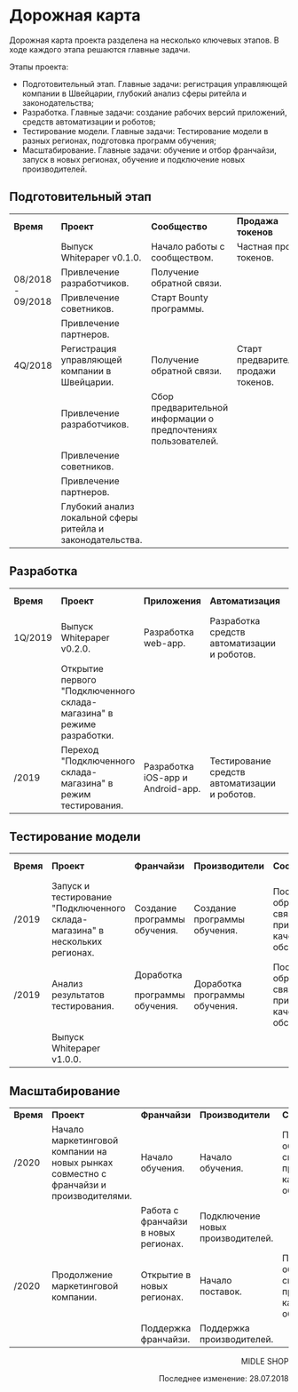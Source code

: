 # Дорожная карта

Дорожная карта проекта разделена на несколько ключевых этапов. В ходе каждого этапа решаются главные задачи.

Этапы проекта:



*   Подготовительный этап. Главные задачи: регистрация управляющей компании в Швейцарии, глубокий анализ сферы ритейла и законодательства;
*   Разработка. Главные задачи: создание рабочих версий приложений, средств автоматизации и роботов;
*   Тестирование модели. Главные задачи: Тестирование модели в разных регионах, подготовка программ обучения;
*   Масштабирование. Главные задачи: обучение и отбор франчайзи, запуск в новых регионах, обучение и подключение новых производителей.


## Подготовительный этап


<table>
  <tr>
   <td><strong>Время</strong>
   </td>
   <td><strong>Проект</strong>
   </td>
   <td><strong>Сообщество</strong>
   </td>
   <td><strong>Продажа токенов</strong>
   </td>
  </tr>
  <tr>
   <td rowspan="4" >08/2018 - 09/2018 
   </td>
   <td>Выпуск Whitepaper v0.1.0.
   </td>
   <td>Начало работы с сообществом.
   </td>
   <td>Частная продажа токенов.
   </td>
  </tr>
  <tr>
   <td>Привлечение разработчиков.
   </td>
   <td>Получение обратной связи.
   </td>
   <td>
   </td>
  </tr>
  <tr>
   <td>Привлечение советников.
   </td>
   <td>Старт Bounty программы.
   </td>
   <td>
   </td>
  </tr>
  <tr>
   <td>Привлечение партнеров.
   </td>
   <td>
   </td>
   <td>
   </td>
  </tr>
  <tr>
   <td>4Q/2018
   </td>
   <td>Регистрация управляющей компании в Швейцарии.
   </td>
   <td>Получение обратной связи.
   </td>
   <td>Старт предварительной продажи токенов.
   </td>
  </tr>
  <tr>
   <td>
   </td>
   <td>Привлечение разработчиков.
   </td>
   <td>Сбор предварительной информации о предпочтениях пользователей.
   </td>
   <td>
   </td>
  </tr>
  <tr>
   <td>
   </td>
   <td>Привлечение советников.
   </td>
   <td>
   </td>
   <td>
   </td>
  </tr>
  <tr>
   <td>
   </td>
   <td>Привлечение партнеров.
   </td>
   <td>
   </td>
   <td>
   </td>
  </tr>
  <tr>
   <td>
   </td>
   <td>Глубокий анализ локальной сферы ритейла и законодательства.
   </td>
   <td>
   </td>
   <td>
   </td>
  </tr>
</table>



## Разработка


<table>
  <tr>
   <td><strong>Время</strong>
   </td>
   <td><strong>Проект</strong>
   </td>
   <td><strong>Приложения</strong>
   </td>
   <td><strong>Автоматизация</strong>
   </td>
   <td><strong>Сообщество</strong>
   </td>
   <td colspan="2" ><strong>Продажа токенов</strong>
   </td>
  </tr>
  <tr>
   <td>1Q/2019
   </td>
   <td>Выпуск Whitepaper v0.2.0.
   </td>
   <td>Разработка web-app.
   </td>
   <td>Разработка средств автоматизации и роботов.
   </td>
   <td>Постоянная обратная связь по web-app.
   </td>
   <td colspan="2" >Старт основной продажи токенов.
   </td>
  </tr>
  <tr>
   <td>
   </td>
   <td>Открытие первого "Подключенного склада-магазина" в режиме разработки.
   </td>
   <td>
   </td>
   <td>
   </td>
   <td>
   </td>
   <td colspan="2" >
   </td>
  </tr>
  <tr>
   <td>/2019
   </td>
   <td>Переход "Подключенного склада-магазина" в режим тестирования.
   </td>
   <td>Разработка iOS-app и Android-app.
   </td>
   <td>Тестирование средств автоматизации и роботов.
   </td>
   <td>Постоянная обратная связь по всем приложения и качеству обслуживания.
   </td>
   <td colspan="2" >Продолжение основной продажи токенов.
   </td>
  </tr>
</table>



## Тестирование модели


<table>
  <tr>
   <td><strong>Время</strong>
   </td>
   <td><strong>Проект</strong>
   </td>
   <td><strong>Франчайзи</strong>
   </td>
   <td><strong>Производители</strong>
   </td>
   <td><strong>Сообщество</strong>
   </td>
   <td><strong>Продажа токенов</strong>
   </td>
  </tr>
  <tr>
   <td>/2019
   </td>
   <td>Запуск и тестирование "Подключенного склада-магазина" в нескольких регионах. 
   </td>
   <td>Создание программы обучения.
   </td>
   <td>Создание программы обучения.
   </td>
   <td>Постоянная обратная связь по всем приложения и качеству обслуживания.
   </td>
   <td>Продолжение основной продажи токенов.
   </td>
  </tr>
  <tr>
   <td>/2019
   </td>
   <td>Анализ результатов тестирования.
   </td>
   <td>Доработка
<p>
программы обучения.
   </td>
   <td>Доработка программы обучения.
   </td>
   <td>Постоянная обратная связь по всем приложения и качеству обслуживания.
   </td>
   <td>Завершение продажи токенов.
   </td>
  </tr>
  <tr>
   <td>
   </td>
   <td>Выпуск Whitepaper v1.0.0.
   </td>
   <td>
   </td>
   <td>
   </td>
   <td>
   </td>
   <td>
   </td>
  </tr>
</table>



## Масштабирование


<table>
  <tr>
   <td><strong>Время</strong>
   </td>
   <td><strong>Проект</strong>
   </td>
   <td><strong>Франчайзи</strong>
   </td>
   <td><strong>Производители</strong>
   </td>
   <td><strong>Сообщество</strong>
   </td>
  </tr>
  <tr>
   <td>/2020
   </td>
   <td>Начало маркетинговой компании на новых рынках совместно с франчайзи и производителями.
   </td>
   <td>Начало обучения.
   </td>
   <td>Начало обучения.
   </td>
   <td>Постоянная обратная связь по всем приложения и качеству обслуживания.
   </td>
  </tr>
  <tr>
   <td>
   </td>
   <td>
   </td>
   <td>Работа с франчайзи в новых регионах.
   </td>
   <td>Подключение новых производителей.
   </td>
   <td>
   </td>
  </tr>
  <tr>
   <td>/2020
   </td>
   <td>Продолжение маркетинговой компании.
   </td>
   <td>Открытие в новых регионах.
   </td>
   <td>Начало поставок.
   </td>
   <td>Постоянная обратная связь по всем приложения и качеству обслуживания.
   </td>
  </tr>
  <tr>
   <td>
   </td>
   <td>
   </td>
   <td>Поддержка франчайзи.
   </td>
   <td>Поддержка производителей.
   </td>
   <td>
   </td>
  </tr>
</table>




<p style="text-align: right">
MIDLE SHOP</p>


<p style="text-align: right">
Последнее изменение: 28.07.2018</p>

